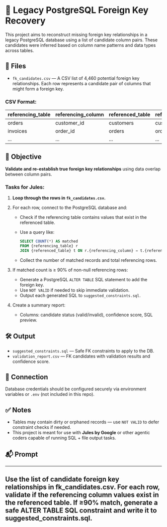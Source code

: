 # 🔗 Legacy PostgreSQL Foreign Key Recovery

This project aims to reconstruct missing foreign key relationships in a legacy PostgreSQL database using a list of candidate column pairs. These candidates were inferred based on column name patterns and data types across tables.

## 📁 Files

- `fk_candidates.csv` — A CSV list of 4,460 potential foreign key relationships. Each row represents a candidate pair of columns that might form a foreign key.

### CSV Format:

| referencing_table | referencing_column | referenced_table | referenced_column |
|-------------------|--------------------|------------------|-------------------|
| orders            | customer_id        | customers        | customer_id       |
| invoices          | order_id           | orders           | order_id          |
| ...               | ...                | ...              | ...               |

## 🎯 Objective

**Validate and re-establish true foreign key relationships** using data overlap between column pairs.

### Tasks for Jules:

1. **Loop through the rows in `fk_candidates.csv`.**
2. For each row, connect to the PostgreSQL database and:
   - Check if the referencing table contains values that exist in the referenced table.
   - Use a query like:

     ```sql
     SELECT COUNT(*) AS matched
     FROM {referencing_table} r
     JOIN {referenced_table} t ON r.{referencing_column} = t.{referenced_column};
     ```

   - Collect the number of matched records and total referencing rows.
3. If matched count is ≥ 90% of non-null referencing rows:
   - Generate a PostgreSQL `ALTER TABLE` SQL statement to add the foreign key.
   - Use `NOT VALID` if needed to skip immediate validation.
   - Output each generated SQL to `suggested_constraints.sql`.

4. Create a summary report:
   - Columns: candidate status (valid/invalid), confidence score, SQL preview.

## 🛠 Output

- `suggested_constraints.sql` — Safe FK constraints to apply to the DB.
- `validation_report.csv` — FK candidates with validation results and confidence score.

## 🔐 Connection

Database credentials should be configured securely via environment variables or `.env` (not included in this repo).

## ✅ Notes

- Tables may contain dirty or orphaned records — use `NOT VALID` to defer constraint checks if needed.
- This project is meant for use with **Jules by Google** or other agentic coders capable of running SQL + file output tasks.

## 📬 Prompt

---
Use the list of candidate foreign key relationships in fk_candidates.csv. For each row, validate if the referencing column values exist in the referenced table. If ≥90% match, generate a safe ALTER TABLE SQL constraint and write it to suggested_constraints.sql.
---
